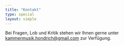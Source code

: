 ```yaml
---
title: "Kontakt"
type: special
layout: simple
---
```


Bei Fragen, Lob und Kritik stehen wir Ihnen gerne unter <a href = "mailto: kammermusik.hondrich@gmail.com">kammermusik.hondrich@gmail.com</a> zur Verfügung.

<!--
<form id="contact">
    <fieldset>
        <input placeholder="Ihre Email-Adresse" type="email" tabindex="1" required autofocus class="postmail_email">
        <div class="postmail_email_info"></div>
    </fieldset>
    <fieldset style="display:none;">
        <input placeholder="Titel" class="postmail_subject" type="text" name="subject" value="Kontaktformular kammermusik-hondrich.ch">
    </fieldset>
    <fieldset>
        <textarea class="postmail_content" placeholder="Schreiben Sie uns Ihr Anliegen..." tabindex="2" required></textarea>
        <div class="postmail_content_info"></div>
    </fieldset>
    <fieldset>
        <div class="postmail_send button right">Senden</div>
        <div class="postmail_sent_info"></div>
    </fieldset>
</form>
-->
